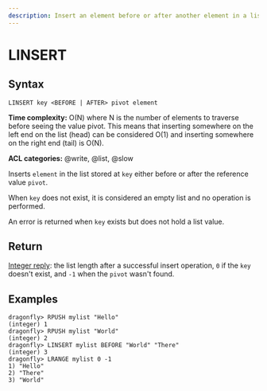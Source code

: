 ```yaml
---
description: Insert an element before or after another element in a list
---
```


# LINSERT

## Syntax

    LINSERT key <BEFORE | AFTER> pivot element

**Time complexity:** O(N) where N is the number of elements to traverse before seeing the value pivot. This means that inserting somewhere on the left end on the list (head) can be considered O(1) and inserting somewhere on the right end (tail) is O(N).

**ACL categories:** @write, @list, @slow

Inserts `element` in the list stored at `key` either before or after the reference
value `pivot`.

When `key` does not exist, it is considered an empty list and no operation is
performed.

An error is returned when `key` exists but does not hold a list value.

## Return

[Integer reply](https://redis.io/docs/reference/protocol-spec/#integers): the list length after a successful insert operation, `0` if the `key` doesn't exist, and `-1` when the `pivot` wasn't found.

## Examples

```shell
dragonfly> RPUSH mylist "Hello"
(integer) 1
dragonfly> RPUSH mylist "World"
(integer) 2
dragonfly> LINSERT mylist BEFORE "World" "There"
(integer) 3
dragonfly> LRANGE mylist 0 -1
1) "Hello"
2) "There"
3) "World"
```
